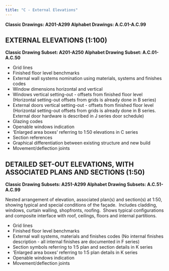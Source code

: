 ```yaml
---
title: "C - External Elevations"
---
```

**Classic Drawings: A201-A299**
**Alphabet Drawings: A.C.01-A.C.99**
## EXTERNAL ELEVATIONS (1:100)

**Classic Drawing Subset: A201-A250**
**Alphabet Drawing Subset: A.C.01-A.C.50**

- Grid lines
- Finished floor level benchmarks
- External wall systems nomination using materials, systems and finishes codes
- Window dimensions horizontal and vertical
- Windows vertical setting-out - offsets from finished floor level (Horizontal setting-out offsets from grids is already done in B series)
- External doors vertical setting-out - offsets from finished floor level (Horizontal setting-out offsets from grids is already done in B series. External door hardware is described in J series door schedule)
- Glazing codes
- Openable windows indication
- ‘Enlarged area boxes’ referring to 1:50 elevations in C series
- Section references
- Graphical differentiation between existing structure and new build
- Movement/deflection joints

## DETAILED SET-OUT ELEVATIONS, WITH ASSOCIATED PLANS AND SECTIONS (1:50)

**Classic Drawing Subsets: A251-A299**
**Alphabet Drawing Subsets: A.C.51-A.C.99**

Nested arrangement of elevation, associated plan(s) and section(s) at 1:50, showing typical and special conditions of the façade. 
Includes cladding, windows, curtain walling, shopfronts, roofing. 
Shows typical configurations and composite interface with roof, ceilings, floors and internal partitions.

- Grid lines
- Finished floor level benchmarks
- External wall systems, materials and finishes codes (No internal finishes description - all internal finishes are documented in F series)
- Section symbols referring to 1:5 plan and section details in K series
- ‘Enlarged area boxes’ referring to 1:5 plan details in K series
- Openable windows indication
- Movement/deflection joints
